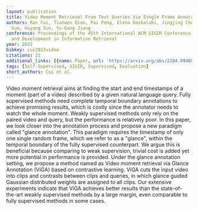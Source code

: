 ```yaml
---
layout: publication
title: Video Moment Retrieval From Text Queries Via Single Frame Annotation
authors: Ran Cui, Tianwen Qian, Pai Peng, Elena Daskalaki, Jingjing Chen, Xiaowei
  Guo, Huyang Sun, Yu-Gang Jiang
conference: Proceedings of the 45th International ACM SIGIR Conference on Research
  and Development in Information Retrieval
year: 2022
bibkey: cui2022video
citations: 21
additional_links: [{name: Paper, url: 'https://arxiv.org/abs/2204.09409'}]
tags: [Self-Supervised, SIGIR, Supervised, Evaluation]
short_authors: Cui et al.
---
```

Video moment retrieval aims at finding the start and end timestamps of a
moment (part of a video) described by a given natural language query. Fully
supervised methods need complete temporal boundary annotations to achieve
promising results, which is costly since the annotator needs to watch the whole
moment. Weakly supervised methods only rely on the paired video and query, but
the performance is relatively poor. In this paper, we look closer into the
annotation process and propose a new paradigm called "glance annotation". This
paradigm requires the timestamp of only one single random frame, which we refer
to as a "glance", within the temporal boundary of the fully supervised
counterpart. We argue this is beneficial because comparing to weak supervision,
trivial cost is added yet more potential in performance is provided. Under the
glance annotation setting, we propose a method named as Video moment retrieval
via Glance Annotation (ViGA) based on contrastive learning. ViGA cuts the input
video into clips and contrasts between clips and queries, in which glance
guided Gaussian distributed weights are assigned to all clips. Our extensive
experiments indicate that ViGA achieves better results than the
state-of-the-art weakly supervised methods by a large margin, even comparable
to fully supervised methods in some cases.